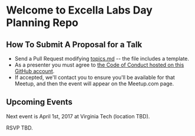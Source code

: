 # Welcome to Excella Labs Day Planning Repo 

## How To Submit A Proposal for a Talk
* Send a Pull Request modifying [topics.md](https://github.com/excellalabs/excella-labs-day-planning/blob/master/topics.md) -- the file includes a template.
* As a presenter you must agree to [the Code of Conduct hosted on this GitHub account](https://github.com/techtalkdc/CodeOfConduct).
* If accepted, we'll contact you to ensure you'll be available for that Meetup, and then the event will appear on the Meetup.com page.

## Upcoming Events
Next event is April 1st, 2017 at Virginia Tech (location TBD).

RSVP TBD.
